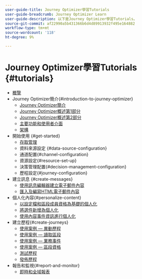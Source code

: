 ```yaml
---
user-guide-title: Journey Optimizer學習Tutorials
user-guide-breadcrumb: Journey Optimizer Learn
user-guide-description: 以下是Journey Optimizer學習Tutorials。
source-git-commit: af22990a5b431366b6d4d89913932f495e164882
workflow-type: tm+mt
source-wordcount: '118'
ht-degree: 9%

---
```



# Journey Optimizer學習Tutorials {#tutorials}

+ [概覽](/help/overview.md)
+ Journey Optimizer簡介{#introduction-to-journey-optimizer}
   + [Journey Optimizer簡介](/help/introduction/introduction.md)
   + [Journey Optimizer概述第1部分](/help/introduction/journey-optimizer-overview-part-1.md)
   + [Journey Optimizer概述第2部分](/help/introduction/journey-optimizer-overview-part-2.md)
   + [主要功能和使用者介面](/help/introduction/key-capabilities-and-user-interface.md)
   + [架構](/help/introduction/architecture.md)
+ 開始使用 {#get-started}
   + [存取管理](/help/set-up-access/access-management.md)
   + 資料來源設定 {#data-source-configuration}
   + 通道配置{#channel-configuration}
   + 資源設定{#resource-set-up}
   + 決策管理配置{#decision-management-configuration}
   + 歷程設定{#journey-configuration}
+ 建立訊息 {#create-messages}
   + [使用訊息編輯器建立電子郵件內容](/help/create-messages/create-email-content-with-the-message-editor.md)
   + [匯入及編寫HTML電子郵件內容](/help/create-messages/import-and-author-html-email-content.md)
+ 個人化內容{#personalize-content}
   + [以設定檔和區段成員資格為基礎的個人化](/help/personalize-content/profile-and-segment-membership-based-personalization.md)
   + [將選件新增為個人化](/help/personalize-content/add-offer-decisioning-to-messages.md)
   + [使用內容事件資訊進行個人化](/help/personalize-content/use-contextual-event-information-for-personalization.md)
+ 建立歷程{#create-journeys}
   + [使用案例 — 異動歷程](/help/create-journeys/use-case-transactional-journey.md)
   + [使用案例 — 讀取區段](/help/create-journeys/use-case-read-segment.md)
   + [使用案例 — 業務事件](/help/create-journeys/use-case-business-event.md)
   + [使用案例 — 區段資格](/help/create-journeys/use-case-read-segment-qualification.md)
   + [測試歷程](/help/create-journeys/test-a-journey.md)
   + [發佈歷程](/help/create-journeys/publish-a-journey.md)
+ 報告和監視{#report-and-monitor}
   + [即時和全域報表](/help/report-and-monitor/live-and-global-reports.md)
